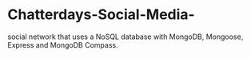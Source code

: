 # Chatterdays-Social-Media-
social network that uses a NoSQL database with MongoDB, Mongoose, Express and MongoDB Compass.
